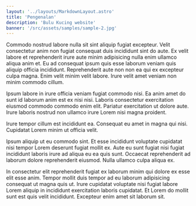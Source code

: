 ```yaml
---
layout: '../layouts/MarkdownLayout.astro'
title: 'Pengenalan'
description: 'Bulu Kucing website'
banner: '/src/assets/samples/sample-2.jpg'
---
```


Commodo nostrud labore nulla sit sint aliquip fugiat excepteur. Velit consectetur anim non fugiat consequat duis incididunt sint do aute. Ex velit labore et reprehenderit irure aute minim adipisicing nulla enim ullamco aliqua anim et. Eu ad consequat ipsum quis esse laborum veniam quis aliquip officia incididunt. Reprehenderit aute non non ea qui ex excepteur culpa magna. Enim velit minim velit labore. Irure velit amet veniam non minim commodo cillum.

Ipsum labore in irure officia veniam fugiat commodo nisi. Ea anim amet do sunt id laborum anim est ex nisi nisi. Laboris consectetur exercitation eiusmod commodo commodo enim elit. Pariatur exercitation ut dolore aute. Irure laboris nostrud non ullamco irure Lorem nisi magna proident.

Irure tempor cillum est incididunt ea. Consequat eu amet in magna qui nisi. Cupidatat Lorem minim ut officia velit.

Ipsum aliquip ut eu commodo sint. Et esse incididunt voluptate cupidatat nisi tempor Lorem deserunt fugiat mollit ex. Aute eu sunt fugiat nisi fugiat incididunt laboris irure ad aliqua eu ea quis sunt. Occaecat reprehenderit ad laborum dolore reprehenderit eiusmod. Nulla ullamco culpa aliqua ex.

In consectetur elit reprehenderit fugiat ex laborum minim qui dolore ex esse elit esse anim. Tempor mollit duis tempor ad eu laborum adipisicing consequat ut magna quis ut. Irure cupidatat voluptate nisi fugiat labore Lorem aliquip in incididunt exercitation laboris cupidatat. Et Lorem do mollit sunt est quis velit incididunt. Excepteur enim amet sit laborum sit.
